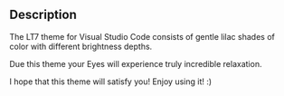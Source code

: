 ## Description

The LT7 theme for Visual Studio Code consists of gentle lilac shades of color with different brightness depths.

Due this theme your Eyes will experience truly incredible relaxation.


I hope that this theme will satisfy you! Enjoy using it! :)
